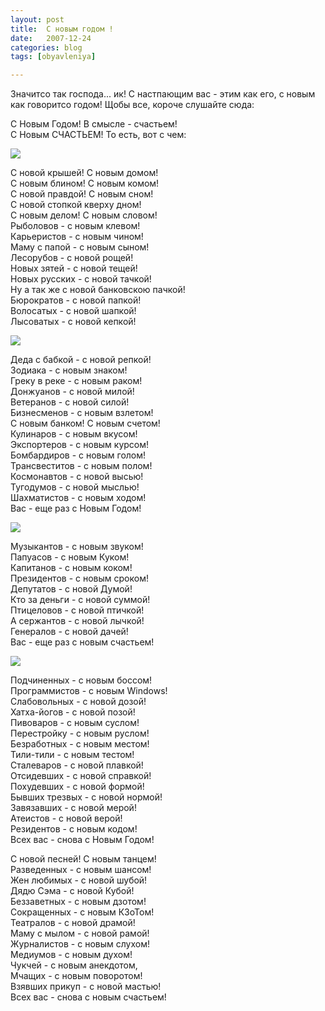 ```yaml
---
layout: post
title:  С новым годом !
date:   2007-12-24
categories: blog
tags: [obyavleniya]

---
```


Значитсо так господа... ик! С настпающим вас - этим как его, с новым как говоритсо годом! Щобы все, короче слушайте сюда:

С Новым Годом! В смысле - счастьем!  
С Новым СЧАСТЬЕМ! То есть, вот с чем:  

![]({{site.baseurl}}/img/posts/ny001.gif)

С новой крышей! С новым домом!  
С новым блином! С новым комом!  
С новой правдой! С новым сном!  
С новой стопкой кверху дном!  
С новым делом! С новым словом!  
Рыболовов - с новым клевом!  
Карьеристов - с новым чином!  
Маму с папой - с новым сыном!  
Лесорубов - с новой рощей!  
Новых зятей - с новой тещей!  
Новых русских - с новой тачкой!  
Ну а так же с новой банковскою пачкой!  
Бюрократов - с новой папкой!  
Волосатых - с новой шапкой!  
Лысоватых - с новой кепкой!  

![]({{site.baseurl}}/img/posts/j0288888.gif)

Деда с бабкой - с новой репкой!  
Зодиака - с новым знаком!  
Греку в реке - с новым раком!  
Донжуанов - с новой милой!  
Ветеранов - с новой силой!  
Бизнесменов - с новым взлетом!  
С новым банком! С новым счетом!  
Кулинаров - с новым вкусом!  
Экспортеров - с новым курсом!  
Бомбардиров - с новым голом!  
Трансвеститов - с новым полом!  
Космонавтов - с новой высью!  
Тугодумов - с новой мыслью!  
Шахматистов - с новым ходом!  
Вас - еще раз с Новым Годом!  

![]({{site.baseurl}}/img/posts/j0318080.gif)

Музыкантов - с новым звуком!  
Папуасов - с новым Куком!  
Капитанов - с новым коком!  
Президентов - с новым сроком!  
Депутатов - с новой Думой!  
Кто за деньги - с новой суммой!  
Птицеловов - с новой птичкой!  
А сержантов - с новой лычкой!  
Генералов - с новой дачей!  
Вас - еще раз с новым счастьем!  

![]({{site.baseurl}}/img/posts/j0288892.gif)

Подчиненных - с новым боссом!  
Программистов - с новым Windows!  
Слабовольных - с новой дозой!  
Хатха-йогов - с новой позой!  
Пивоваров - с новым суслом!  
Перестройку - с новым руслом!  
Безработных - с новым местом!  
Тили-тили - с новым тестом!  
Сталеваров - с новой плавкой!  
Отсидевших - с новой справкой!  
Похудевших - с новой формой!  
Бывших трезвых - с новой нормой!  
Завязавших - с новой мерой!  
Атеистов - с новой верой!  
Резидентов - с новым кодом!  
Всех вас - снова с Новым Годом!  

С новой песней! С новым танцем!  
Разведенных - с новым шансом!  
Жен любимых - с новой шубой!  
Дядю Сэма - с новой Кубой!  
Беззаветных - с новым дзотом!  
Сокращенных - с новым КЗоТом!  
Театралов - с новой драмой!  
Маму с мылом - с новой рамой!  
Журналистов - с новым слухом!  
Медиумов - с новым духом!  
Чукчей - с новым анекдотом,  
Мчащих - с новым поворотом!  
Взявших прикуп - с новой мастью!  
Всех вас - снова с новым счастьем!  
